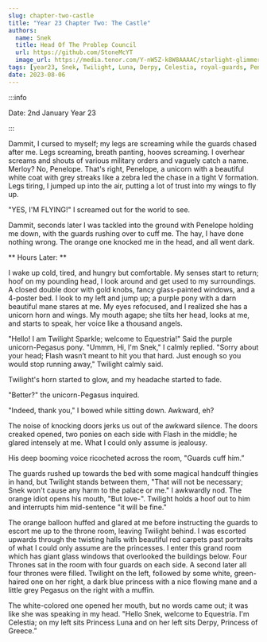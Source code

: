 ```yaml
---
slug: chapter-two-castle
title: "Year 23 Chapter Two: The Castle"
authors:
  name: Snek
  title: Head Of The Problep Council
  url: https://github.com/StoneMcYT
  image_url: https://media.tenor.com/Y-nW5Z-k8W8AAAAC/starlight-glimmer-blep.gif
tags: [year23, Snek, Twilight, Luna, Derpy, Celestia, royal-guards, Penelope, SFW, POV, Capitol, Castle]
date: 2023-08-06
---
```

:::info

Date: 2nd January Year 23

:::


Dammit, I cursed to myself; my legs are screaming while the guards chased after me. Legs screaming, breath panting, hooves screaming. I overhear screams and shouts of various military orders and vaguely catch a name. Merloy? No, Penelope. That's right, Penelope, a unicorn with a beautiful white coat with grey streaks like a zebra led the chase in a tight V formation. Legs tiring, I jumped up into the air, putting a lot of trust into my wings to fly up. 

"YES, I'M FLYING!" I screamed out for the world to see.

Dammit, seconds later I was tackled into the ground with Penelope holding me down, with the guards rushing over to cuff me. The hay, I have done nothing wrong. The orange one knocked me in the head, and all went dark.

** Hours Later: **

I wake up cold, tired, and hungry but comfortable. My senses start to return; hoof on my pounding head, I look around and get used to my surroundings. A closed double door with gold knobs, fancy glass-painted windows, and a 4-poster bed. I look to my left and jump up; a purple pony with a darn beautiful mane stares at me. My eyes refocused, and I realized she has a unicorn horn and wings. My mouth agape; she tilts her head, looks at me, and starts to speak, her voice like a thousand angels.

"Hello! I am Twilight Sparkle; welcome to Equestria!" Said the purple unicorn-Pegasus pony.
"Ummm, Hi, I'm Snek," I calmly replied.
"Sorry about your head; Flash wasn’t meant to hit you that hard. Just enough so you would stop running away," Twilight calmly said.

Twilight's horn started to glow, and my headache started to fade.

"Better?" the unicorn-Pegasus inquired.

"Indeed, thank you," I bowed while sitting down. Awkward, eh?

The noise of knocking doors jerks us out of the awkward silence. The doors creaked opened, two ponies on each side with Flash in the middle; he glared intensely at me. What I could only assume is jealousy. 

His deep booming voice ricocheted across the room, "Guards cuff him.”

The guards rushed up towards the bed with some magical handcuff thingies in hand, but Twilight stands between them, "That will not be necessary; Snek won't cause any harm to the palace or me." I awkwardly nod. The orange idiot opens his mouth, "But love-". Twilight holds a hoof out to him and interrupts him mid-sentence "it will be fine."

The orange balloon huffed and glared at me before instructing the guards to escort me up to the throne room, leaving Twilight behind. I was escorted upwards through the twisting halls with beautiful red carpets past portraits of what I could only assume are the princesses. I enter this grand room which has giant glass windows that overlooked the buildings below. Four Thrones sat in the room with four guards on each side. A second later all four thrones were filled. Twilight on the left, followed by some white, green-haired one on her right, a dark blue princess with a nice flowing mane and a little grey Pegasus on the right with a muffin.

The white-colored one opened her mouth, but no words came out; it was like she was speaking in my head. "Hello Snek, welcome to Equestria. I'm Celestia; on my left sits Princess Luna and on her left sits Derpy, Princess of Greece.”
